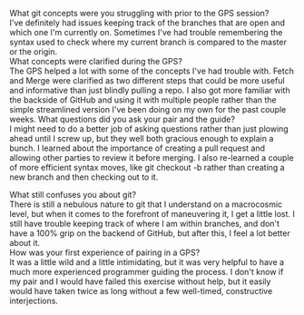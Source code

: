 What git concepts were you struggling with prior to the GPS session? <br>
I've definitely had issues keeping track of the branches that are open and which one I'm currently on. Sometimes I've had trouble remembering the syntax used to check where my current branch is compared to the master or the origin. <br>
What concepts were clarified during the GPS? <br>
The GPS helped a lot with some of the concepts I've had trouble with. Fetch and Merge were clarified as two different steps that could be more useful and informative than just blindly pulling a repo. I also got more familiar with the backside of GitHub and using it with multiple people rather than the simple streamlined version I've been doing on my own for the past couple weeks.
What questions did you ask your pair and the guide?<br>
I might need to do a better job of asking questions rather than just plowing ahead until I screw up, but they well both gracious enough to explain a bunch. I learned about the importance of creating a pull request and allowing other parties to review it before merging. I also re-learned a couple of more efficient syntax moves, like git checkout -b rather than creating a new branch and then checking out to it. <br>

What still confuses you about git?<br>
There is still a nebulous nature to git that I understand on a macrocosmic level, but when it comes to the forefront of maneuvering it, I get a little lost. I still have trouble keeping track of where I am within branches, and don't have a 100% grip on the backend of GitHub, but after this, I feel a lot better about it. <br>
How was your first experience of pairing in a GPS?<br>
It was a little wild and a little intimidating, but it was very helpful to have a much more experienced programmer guiding the process. I don't know if my pair and I would have failed this exercise without help, but it easily would have taken twice as long without a few well-timed, constructive interjections. 
